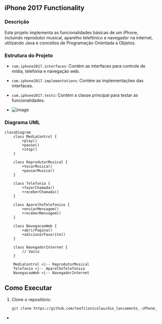 ## iPhone 2017 Functionality

### Descrição
Este projeto implementa as funcionalidades básicas de um iPhone, incluindo reprodutor musical, aparelho telefônico e navegador na internet, utilizando Java e conceitos de Programação Orientada a Objetos.

### Estrutura do Projeto
- `com.iphone2017.interfaces`: Contém as interfaces para controle de mídia, telefonia e navegação web.
- `com.iphone2017.implementations`: Contém as implementações das interfaces.
- `com.iphone2017.tests`: Contém a classe principal para testar as funcionalidades.

- ![image](https://github.com/teofilonicolau/dio_lancamento_-iPhone_2007/assets/97030160/8e69cce4-f500-4a8f-b1b0-5f0ffe13164e)


### Diagrama UML
```mermaid
classDiagram
    class MediaControl {
        +play()
        +pause()
        +stop()
    }

    class ReprodutorMusical {
        +tocarMusica()
        +pausarMusica()
    }

    class Telefonia {
        +fazerChamada()
        +receberChamada()
    }

    class AparelhoTelefonico {
        +enviarMensagem()
        +receberMensagem()
    }

    class NavegacaoWeb {
        +abrirPagina()
        +adicionarFavorito()
    }

    class NavegadorInternet {
        // Vazio
    }

    MediaControl <|-- ReprodutorMusical
    Telefonia <|-- AparelhoTelefonico
    NavegacaoWeb <|-- NavegadorInternet
```
## Como Executar
1. Clone o repositório:
   ```sh
   git clone https://github.com/teofilonicolau/dio_lancamento_-iPhone_2007.git

- 



